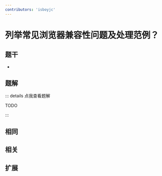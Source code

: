 ```yaml
---
contributors: 'isboyjc'
---
```


# 列举常见浏览器兼容性问题及处理范例？ 


## 题干

- 



## 题解

::: details 点我查看题解

  TODO

:::



## 相同


## 相关


## 扩展

